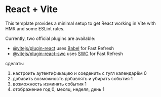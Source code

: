 # React + Vite

This template provides a minimal setup to get React working in Vite with HMR and some ESLint rules.

Currently, two official plugins are available:

- [@vitejs/plugin-react](https://github.com/vitejs/vite-plugin-react/blob/main/packages/plugin-react/README.md) uses [Babel](https://babeljs.io/) for Fast Refresh
- [@vitejs/plugin-react-swc](https://github.com/vitejs/vite-plugin-react-swc) uses [SWC](https://swc.rs/) for Fast Refresh

сделать:

1. настроить аутентификацию и соеденить с гугл календарём 0
2. добавить возможность добавлять и убирать события 1
3. возможность изминять события 1
4. отображение год 0, месяц, неделя, день 1
